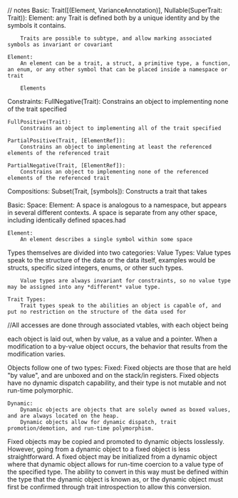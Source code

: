 // notes
Basic:
    Trait([(Element, VarianceAnnotation)], Nullable(SuperTrait: Trait)): Element:
        any Trait is defined both by a unique identity and by the symbols it contains.

        Traits are possible to subtype, and allow marking associated symbols as invariant or covariant

    Element:
        An element can be a trait, a struct, a primitive type, a function, an enum, or any other symbol that can be placed inside a namespace or trait

        Elements 

Constraints:
    FullNegative(Trait):
        Constrains an object to implementing none of the trait specified

    FullPositive(Trait):
        Constrains an object to implementing all of the trait specified

    PartialPositive(Trait, [ElementRef]): 
        Constrains an object to implementing at least the referenced elements of the referenced trait

    PartialNegative(Trait, [ElementRef]):
        Constrains an object to implementing none of the referenced elements of the referenced trait

Compositions:
    Subset(Trait, [symbols]):
        Constructs a trait that takes 






Basic:
    Space: Element:
        A space is analogous to a namespace, but appears in several different contexts.
        A space is separate from any other space, including identically defined spaces.had

    Element:
        An element describes a single symbol within some space


Types themselves are divided into two categories:
    Value Types:
        Value types speak to the structure of the data or the data itself, examples would be structs, specific sized integers, enums, or other such types.

        Value types are always invariant for constraints, so no value type may be assigned into any *different* value type.

    Trait Types:
        Trait types speak to the abilities an object is capable of, and put no restriction on the structure of the data used for 


//All accesses are done through associated vtables, with each object being 

each object is laid out, when by value, as a value and a pointer. When a modification to a by-value object occurs, the behavior that results from the modification varies. 

Objects follow one of two types:
    Fixed:
        Fixed objects are those that are held "by value", and are unboxed and on the stack/in registers.
        Fixed objects have no dynamic dispatch capability, and their type is not mutable and not run-time polymorphic.

    Dynamic:
        Dynamic objects are objects that are solely owned as boxed values, and are always located on the heap.
        Dynamic objects allow for dynamic dispatch, trait promotion/demotion, and run-time polymorphism.

Fixed objects may be copied and promoted to dynamic objects losslessly.
However, going from a dynamic object to a fixed object is less straightforward.
A fixed object may be initialized from a dynamic object where that dynamic object allows
for run-time coercion to a value type of the specified type. The ability to convert in this way
must be defined within the type that the dynamic object is known as, or the dynamic object
must first be confirmed through trait introspection to allow this conversion.
